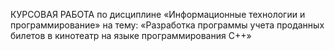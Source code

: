 КУРСОВАЯ РАБОТА
по дисциплине
«Информационные технологии и программирование»
на тему:
«Разработка программы учета проданных билетов в кинотеатр на языке программирования С++»
